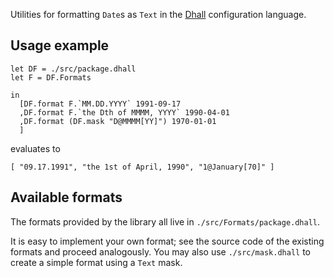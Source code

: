 Utilities for formatting `Date`s as `Text` in the [Dhall](https://dhall-lang.org/)
configuration language.

## Usage example

```dhall
let DF = ./src/package.dhall
let F = DF.Formats

in
  [DF.format F.`MM.DD.YYYY` 1991-09-17
  ,DF.format F.`the Dth of MMMM, YYYY` 1990-04-01
  ,DF.format (DF.mask "D@MMMM[YY]") 1970-01-01
  ]
```

evaluates to

```dhall
[ "09.17.1991", "the 1st of April, 1990", "1@January[70]" ]
```

## Available formats

The formats provided by the library all live in `./src/Formats/package.dhall`.

It is easy to implement your own format; see the source code of the existing
formats and proceed analogously. You may also use `./src/mask.dhall` to create
a simple format using a `Text` mask.